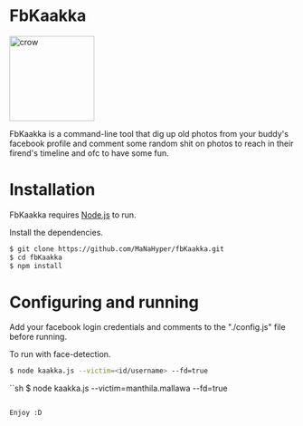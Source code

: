# FbKaakka

<img src="https://image.flaticon.com/icons/png/512/92/92031.png" alt="crow" width="150" height="150" />

FbKaakka is a command-line tool that dig up old photos from your buddy's facebook profile and comment some random shit on photos to reach 
in their firend's timeline and ofc to have some fun.

# Installation

FbKaakka requires [Node.js](https://nodejs.org/en/download/) to run.

Install the dependencies.

```sh
$ git clone https://github.com/MaNaHyper/fbKaakka.git
$ cd fbKaakka
$ npm install
```
# Configuring and running

Add your facebook login credentials and comments to the "./config.js" file before running.

To run with face-detection.
```sh
$ node kaakka.js --victim=<id/username> --fd=true
```
``sh
$ node kaakka.js --victim=manthila.mallawa --fd=true
```

Enjoy :D

